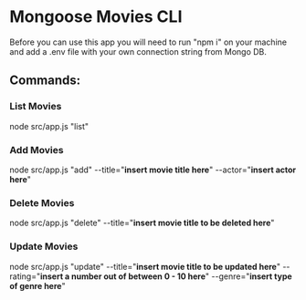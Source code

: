 ﻿# Mongoose Movies CLI

Before you can use this app you will need to run "npm i"  on your machine and add a .env file with your own connection string from Mongo DB.
## Commands:

### List Movies
node src/app.js "list"

### Add Movies
node src/app.js "add" --title="**insert movie title here**" --actor="**insert actor here**"

### Delete Movies
node src/app.js "delete" --title="**insert movie title to be deleted here**"

### Update Movies
node src/app.js "update" --title="**insert movie title to be updated here**" --rating="**insert a number out of between 0 - 10 here**" --genre="**insert type of genre here**"
